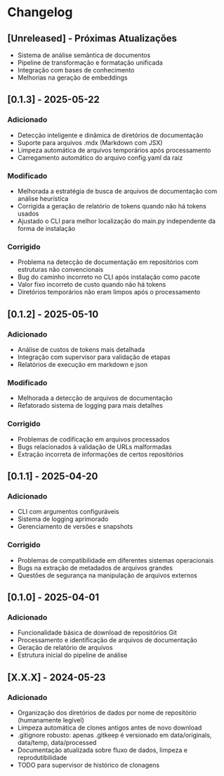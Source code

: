 # Changelog

## [Unreleased] - Próximas Atualizações

- Sistema de análise semântica de documentos
- Pipeline de transformação e formatação unificada
- Integração com bases de conhecimento
- Melhorias na geração de embeddings

## [0.1.3] - 2025-05-22

### Adicionado
- Detecção inteligente e dinâmica de diretórios de documentação
- Suporte para arquivos .mdx (Markdown com JSX)
- Limpeza automática de arquivos temporários após processamento
- Carregamento automático do arquivo config.yaml da raiz

### Modificado
- Melhorada a estratégia de busca de arquivos de documentação com análise heurística
- Corrigida a geração de relatório de tokens quando não há tokens usados
- Ajustado o CLI para melhor localização do main.py independente da forma de instalação

### Corrigido
- Problema na detecção de documentação em repositórios com estruturas não convencionais
- Bug do caminho incorreto no CLI após instalação como pacote
- Valor fixo incorreto de custo quando não há tokens
- Diretórios temporários não eram limpos após o processamento

## [0.1.2] - 2025-05-10

### Adicionado
- Análise de custos de tokens mais detalhada
- Integração com supervisor para validação de etapas
- Relatórios de execução em markdown e json

### Modificado
- Melhorada a detecção de arquivos de documentação
- Refatorado sistema de logging para mais detalhes

### Corrigido
- Problemas de codificação em arquivos processados
- Bugs relacionados à validação de URLs malformadas
- Extração incorreta de informações de certos repositórios

## [0.1.1] - 2025-04-20

### Adicionado
- CLI com argumentos configuráveis
- Sistema de logging aprimorado
- Gerenciamento de versões e snapshots

### Corrigido
- Problemas de compatibilidade em diferentes sistemas operacionais
- Bugs na extração de metadados de arquivos grandes
- Questões de segurança na manipulação de arquivos externos

## [0.1.0] - 2025-04-01

### Adicionado
- Funcionalidade básica de download de repositórios Git
- Processamento e identificação de arquivos de documentação
- Geração de relatório de arquivos
- Estrutura inicial do pipeline de análise

## [X.X.X] - 2024-05-23

### Adicionado
- Organização dos diretórios de dados por nome de repositório (humanamente legível)
- Limpeza automática de clones antigos antes de novo download
- .gitignore robusto: apenas .gitkeep é versionado em data/originals, data/temp, data/processed
- Documentação atualizada sobre fluxo de dados, limpeza e reprodutibilidade
- TODO para supervisor de histórico de clonagens

